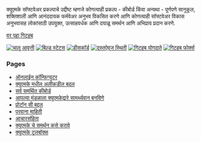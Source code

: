 क्यूएमके सॉफ्टवेअर प्रकल्पाचे उद्दीष्ट म्हणजे कोणत्याही प्रकल्प - कीबोर्ड किंवा अन्यथा - पूर्णपणे सानुकूल, शक्तिशाली आणि आनंददायक फर्मवेअर अनुभव विकसित करणे आणि कोणत्याही सॉफ्टवेअर विकास अनुभवासह लोकांसाठी उपयुक्त, उत्साहवर्धक आणि दयाळू समर्थन आणि अभिप्राय प्रदान करणे.

[वर पहा <i class="fa fa-github" aria-hidden="true"></i> गिटहब](https://github.com/qmk/qmk_firmware)

[![चालू आवृत्ती](https://img.shields.io/github/tag/qmk/qmk_firmware.svg)](https://github.com/qmk/qmk_firmware/tags)
[![बिल्ड स्टेटस](https://travis-ci.org/qmk/qmk_firmware.svg?branch=master)](https://travis-ci.org/qmk/qmk_firmware)
[![डीसकॉर्ड](https://img.shields.io/discord/440868230475677696.svg)](https://discord.gg/Uq7gcHh)
[![दस्तऐवज स्थिती](https://img.shields.io/badge/docs-ready-orange.svg)](https://docs.qmk.fm)
[![गिटहब योगदाते](https://img.shields.io/github/contributors/qmk/qmk_firmware.svg)](https://github.com/qmk/qmk_firmware/pulse/monthly)
[![गिटहब फोर्क्स](https://img.shields.io/github/forks/qmk/qmk_firmware.svg?style=social&label=Fork)](https://github.com/qmk/qmk_firmware/)

### Pages

* [ऑनलाईन कॉन्फिग्युटर](https://config.qmk.fm)
* [क्यूएमके मधील अलीकडील बदल](/changes/)
* [सर्व समर्थित कीबोर्ड](/keyboards/)
* [आपल्या मंडळाला क्यूएमकेद्वारे सामर्थ्यवान बनविणे](/powered/)
* [प्रोटॉन सी बद्दल](/proton-c/)
* [परवाना माहिती](/license/)
* [आचारसंहिता](/coc/)
* [क्यूएमके चे समर्थन कसे करावे](/support/)
* [क्यूएमके टूलबॉक्स](/toolbox/)
